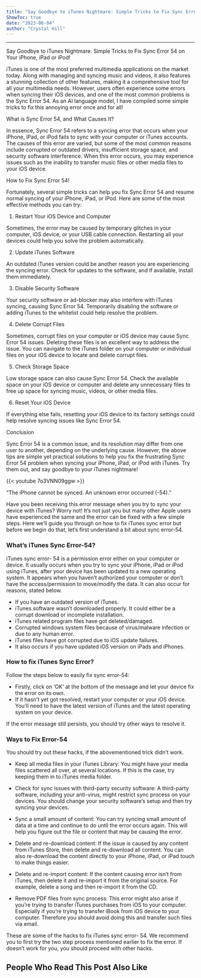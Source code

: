 ```yaml
---
title: "Say Goodbye to iTunes Nightmare: Simple Tricks to Fix Sync Error 54 on Your iPhone, iPad or iPod!"
ShowToc: true 
date: "2023-06-04"
author: "Crystal Hill"
---
```

*****
Say Goodbye to iTunes Nightmare: Simple Tricks to Fix Sync Error 54 on Your iPhone, iPad or iPod!

iTunes is one of the most preferred multimedia applications on the market today. Along with managing and syncing music and videos, it also features a stunning collection of other features, making it a comprehensive tool for all your multimedia needs. However, users often experience some errors when syncing their iOS devices, and one of the most common problems is the Sync Error 54. As an AI language model, I have compiled some simple tricks to fix this annoying error once and for all!

What is Sync Error 54, and What Causes It?

In essence, Sync Error 54 refers to a syncing error that occurs when your iPhone, iPad, or iPod fails to sync with your computer or iTunes accounts. The causes of this error are varied, but some of the most common reasons include corrupted or outdated drivers, insufficient storage space, and security software interference. When this error occurs, you may experience issues such as the inability to transfer music files or other media files to your iOS device.

How to Fix Sync Error 54!

Fortunately, several simple tricks can help you fix Sync Error 54 and resume normal syncing of your iPhone, iPad, or iPod. Here are some of the most effective methods you can try:

1. Restart Your iOS Device and Computer

Sometimes, the error may be caused by temporary glitches in your computer, iOS device, or your USB cable connection. Restarting all your devices could help you solve the problem automatically.

2. Update iTunes Software

An outdated iTunes version could be another reason you are experiencing the syncing error. Check for updates to the software, and if available, install them immediately.

3. Disable Security Software

Your security software or ad-blocker may also interfere with iTunes syncing, causing Sync Error 54. Temporarily disabling the software or adding iTunes to the whitelist could help resolve the problem.

4. Delete Corrupt Files

Sometimes, corrupt files on your computer or iOS device may cause Sync Error 54 issues. Deleting these files is an excellent way to address the issue. You can navigate to the iTunes folder on your computer or individual files on your iOS device to locate and delete corrupt files.

5. Check Storage Space

Low storage space can also cause Sync Error 54. Check the available space on your iOS device or computer and delete any unnecessary files to free up space for syncing music, videos, or other media files.

6. Reset Your iOS Device

If everything else fails, resetting your iOS device to its factory settings could help resolve syncing issues like Sync Error 54.

Conclusion

Sync Error 54 is a common issue, and its resolution may differ from one user to another, depending on the underlying cause. However, the above tips are simple yet practical solutions to help you fix the frustrating Sync Error 54 problem when syncing your iPhone, iPad, or iPod with iTunes. Try them out, and say goodbye to your iTunes nightmare!

{{< youtube 7o3VNN09ggw >}} 



“The iPhone  cannot be synced. An unknown error occurred (-54).”
 
Have you been receiving this error message when you try to sync your device with iTunes? Worry not! It’s not just you but many other Apple users have experienced the same and the error can be fixed with a few simple steps. Here we’ll guide you through on how to fix iTunes sync error but before we begin do that, let’s first understand a bit about sync error-54.
 
### What’s iTunes Sync Error-54?
 
iTunes sync error- 54 is a permission error either on your computer or device. It usually occurs when you try to sync your iPhone, iPad or iPod using iTunes, after your device has been updated to a new operating system. It appears when you haven’t authorized your computer or don’t have the access/permission to move/modify the data. It can also occur for reasons, stated below.
 
- If you have an outdated version of iTunes.
 - iTunes software wasn’t downloaded properly. It could either be a corrupt download or incomplete installation.
 - iTunes related program files have got deleted/damaged.
 - Corrupted windows system files because of virus/malware infection or due to any human error.
 - iTunes files have got corrupted due to iOS update failures.
 - It also occurs if you have updated iOS version on iPads and iPhones.

 
### How to fix iTunes Sync Error?
 
Follow the steps below to easily fix sync error-54:
 
- Firstly, click on ‘OK’ at the bottom of the message and let your device fix the error on its own.
 - If it hasn’t yet got resolved, restart your computer or your iOS device. You’ll need to have the latest version of iTunes and the latest operating system on your device.

 
If the error message still persists, you should try other ways to resolve it.
 
### Ways to Fix Error-54
 
You should try out these hacks, if the abovementioned trick didn’t work.
 
- Keep all media files in your iTunes Library: You might have your media files scattered all over, at several locations. If this is the case, try keeping them in to iTunes media folder.

 
- Check for sync issues with third-party security software: A third-party software, including your anti-virus, might restrict sync process on your devices. You should change your security software’s setup and then try syncing your devices.

 
- Sync a small amount of content: You can try syncing small amount of data at a time and continue to do until the error occurs again. This will help you figure out the file or content that may be causing the error.

 
- Delete and re-download content: If the issue is caused by any content from iTunes Store, then delete and re-download all content. You can also re-download the content directly to your iPhone, iPad, or iPad touch to make things easier.

 
- Delete and re-import content: If the content causing error isn’t from iTunes, then delete it and re-import it from the original source. For example, delete a song and then re-import it from the CD.
 - Remove PDF files from sync process: This error might also arise if you’re trying to transfer iTunes purchases from iOS to your computer. Especially if you’re trying to transfer iBook from iOS device to your computer. Therefore you should avoid doing this and transfer such files via email.

 
These are some of the hacks to fix iTunes sync error- 54. We recommend you to first try the two step process mentioned earlier to fix the error. If doesn’t work for you, you should proceed with other hacks.
 
##  People Who Read This Post Also Like 



